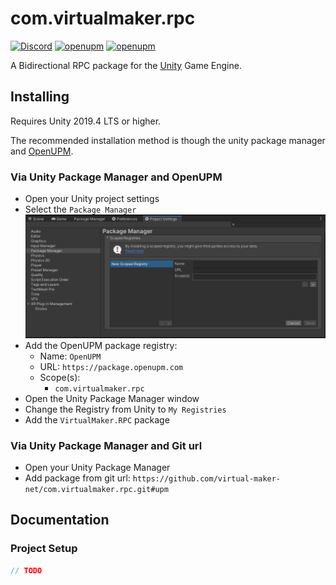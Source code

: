 # com.virtualmaker.rpc

[![Discord](https://img.shields.io/discord/855294214065487932.svg?label=&logo=discord&logoColor=ffffff&color=7389D8&labelColor=6A7EC2)](https://discord.gg/VM9cWJ9rjH) [![openupm](https://img.shields.io/npm/v/com.virtualmaker.rpc?label=openupm&registry_uri=https://package.openupm.com)](https://openupm.com/packages/com.virtualmaker.rpc/) [![openupm](https://img.shields.io/badge/dynamic/json?color=brightgreen&label=downloads&query=%24.downloads&suffix=%2Fmonth&url=https%3A%2F%2Fpackage.openupm.com%2Fdownloads%2Fpoint%2Flast-month%2Fcom.virtualmaker.rpc)](https://openupm.com/packages/com.virtualmaker.rpc/)

A Bidirectional RPC package for the [Unity](https://unity.com/) Game Engine.

## Installing

Requires Unity 2019.4 LTS or higher.

The recommended installation method is though the unity package manager and [OpenUPM](https://openupm.com/packages/com.virtualmaker.rpc).

### Via Unity Package Manager and OpenUPM

- Open your Unity project settings
- Select the `Package Manager`
![scoped-registries](images/package-manager-scopes.png)
- Add the OpenUPM package registry:
  - Name: `OpenUPM`
  - URL: `https://package.openupm.com`
  - Scope(s):
    - `com.virtualmaker.rpc`
- Open the Unity Package Manager window
- Change the Registry from Unity to `My Registries`
- Add the `VirtualMaker.RPC` package

### Via Unity Package Manager and Git url

- Open your Unity Package Manager
- Add package from git url: `https://github.com/virtual-maker-net/com.virtualmaker.rpc.git#upm`

## Documentation

### Project Setup

```csharp
// TODO
```
